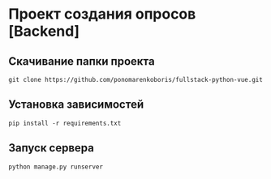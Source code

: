 # Проект создания опросов [Backend]

## Скачивание папки проекта 
```
git clone https://github.com/ponomarenkoboris/fullstack-python-vue.git
```

## Установка зависимостей 
```
pip install -r requirements.txt
```
## Запуск сервера
```
python manage.py runserver
```